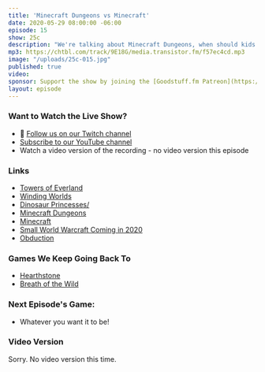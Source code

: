 ```yaml
---
title: 'Minecraft Dungeons vs Minecraft'
date: 2020-05-29 08:00:00 -06:00
episode: 15
show: 25c
description: "We're talking about Minecraft Dungeons, when should kids start Minecraft, Obduction, Winding Worlds, and Towers of Everland."
mp3: https://chtbl.com/track/9E18G/media.transistor.fm/f57ec4cd.mp3
image: "/uploads/25c-015.jpg"
published: true
video:
sponsor: Support the show by joining the [Goodstuff.fm Patreon](https://www.patreon.com/goodstuff)
layout: episode
---
```


### Want to Watch the Live Show?

* 💙 [Follow us on our Twitch channel](https://goodstuff.fm/twitch/)
* [Subscribe to our YouTube channel](https://www.youtube.com/user/goodstuffdotfm?sub_confirmation=1)
* Watch a video version of the recording - no video version this episode

### Links

- [Towers of Everland](https://apps.apple.com/us/app/towers-of-everland/id1477940104#?platform=appleTV)
- [Winding Worlds](https://apps.apple.com/us/app/winding-worlds/id1435217827#?platform=ipad)
- [Dinosaur Princesses/](http://www.ardens.org/games/dinosaur-princesses/)
- [Minecraft Dungeons](https://www.minecraft.net/en-us/about-dungeons/)
- [Minecraft](https://www.minecraft.net/en-us/get-minecraft/)
- [Small World Warcraft Coming in 2020](https://boardgamegeek.com/blogpost/96456/small-world-warcraft-coming-2020)
- [Obduction](https://obduction.com/)

### Games We Keep Going Back To

* [Hearthstone](https://apps.apple.com/us/app/hearthstone/id625257520)
* [Breath of the Wild](https://www.nintendo.com/games/detail/the-legend-of-zelda-breath-of-the-wild-switch/)


### Next Episode's Game:

* Whatever you want it to be!

### Video Version

Sorry. No video version this time.